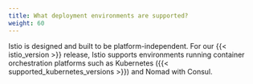 ```yaml
---
title: What deployment environments are supported?
weight: 60
---
```


Istio is designed and built to be platform-independent. For our
{{< istio_version >}} release, Istio supports environments running
container orchestration platforms such as Kubernetes ({{< supported_kubernetes_versions >}})
and Nomad with Consul.
